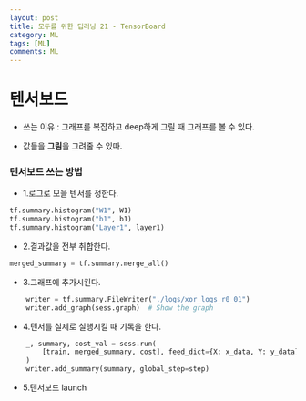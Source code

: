 ```yaml
---
layout: post
title: 모두를 위한 딥러닝 21 - TensorBoard
category: ML
tags: [ML]
comments: ML
---
```


# 텐서보드

- 쓰는 이유 : 그래프를 복잡하고 deep하게 그릴 때 그래프를 볼 수 있다.

- 값들을 **그림**을 그려줄 수 있따.

### 텐서보드 쓰는 방법

- 1.로그로 모을 텐서를 정한다.

```python
tf.summary.histogram("W1", W1)
tf.summary.histogram("b1", b1)
tf.summary.histogram("Layer1", layer1)
```

- 2.결과값을 전부 취합한다.

```python
merged_summary = tf.summary.merge_all()
```

- 3.그래프에 추가시킨다.

```python
    writer = tf.summary.FileWriter("./logs/xor_logs_r0_01")
    writer.add_graph(sess.graph)  # Show the graph
```

- 4.텐서를 실제로 실행시킬 때 기록을 한다.

```python
    _, summary, cost_val = sess.run(
        [train, merged_summary, cost], feed_dict={X: x_data, Y: y_data}
    )
    writer.add_summary(summary, global_step=step)
```

- 5.텐서보드 launch
